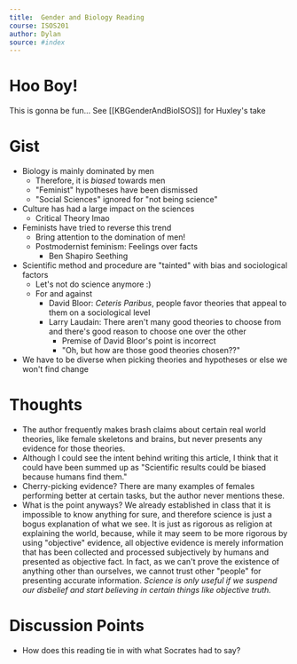 ```yaml
---
title:  Gender and Biology Reading
course: ISOS201
author: Dylan
source: #index
---
```


# Hoo Boy!
This is gonna be fun...
See [[KBGenderAndBioISOS]] for Huxley's take

# Gist
* Biology is mainly dominated by men
	* Therefore, it is _biased_ towards men
	* "Feminist" hypotheses have been dismissed
	* "Social Sciences" ignored for "not being science"
* Culture has had a large impact on the sciences
	* Critical Theory lmao
* Feminists have tried to reverse this trend
	* Bring attention to the domination of men!
	* Postmodernist feminism: Feelings over facts
		* Ben Shapiro Seething
* Scientific method and procedure are "tainted" with bias and sociological factors
	* Let's not do science anymore :)
	* For and against
		* David Bloor: _Ceteris Paribus_, people favor theories that appeal to them on a sociological level
		* Larry Laudain: There aren't many good theories to choose from and there's good reason to choose one over the other
			* Premise of David Bloor's point is incorrect
			* "Oh, but how are those good theories chosen??"
* We have to be diverse when picking theories and hypotheses or else we won't find change

# Thoughts
* The author frequently makes brash claims about certain real world theories, like female skeletons and brains, but never presents any evidence for those theories.
* Although I could see the intent behind writing this article, I think that it could have been summed up as "Scientific results could be biased because humans find them."
* Cherry-picking evidence? There are many examples of females performing better at certain tasks, but the author never mentions these.
* What is the point anyways? We already established in class that it is impossible to know anything for sure, and therefore science is just a bogus explanation of what we see. It is just as rigorous as religion at explaining the world, because, while it may seem to be more rigorous by using "objective" evidence, all objective evidence is merely information that has been collected and processed subjectively by humans and presented as objective fact. In fact, as we can't prove the existence of anything other than ourselves, we cannot trust other "people" for presenting accurate information. *Science is only useful if we suspend our disbelief and start believing in certain things like objective truth.*

# Discussion Points
* How does this reading tie in with what Socrates had to say?
